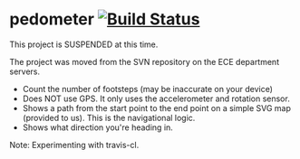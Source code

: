 pedometer [![Build Status](https://travis-ci.org/travis-ci/travis-build.png?branch=master)](https://travis-ci.org/ChromoZoneX/pedometer)
=========

This project is SUSPENDED at this time.

The project was moved from the SVN repository on the ECE department servers.

- Count the number of footsteps (may be inaccurate on your device)
- Does NOT use GPS. It only uses the accelerometer and rotation sensor.
- Shows a path from the start point to the end point on a simple SVG map (provided to us). This is the navigational logic.
- Shows what direction you're heading in.

Note: Experimenting with travis-cl.
